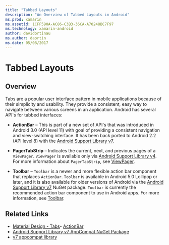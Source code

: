 ```yaml
---
title: "Tabbed Layouts"
description: "An Overview of Tabbed Layouts in Android"
ms.prod: xamarin
ms.assetid: 1CFF590A-AC86-C3B3-36CA-A70248BC7F97
ms.technology: xamarin-android
author: davidortinau
ms.author: daortin
ms.date: 05/08/2017
---
```


# Tabbed Layouts

## Overview

Tabs are a popular user interface pattern in mobile applications
because of their simplicity and usability. They provide a consistent,
easy way to navigate between various screens in an application. Android
has several API's for tabbed interfaces:

- **ActionBar** &ndash; This is part of a new set of API's that was
    introduced in Android 3.0 (API level 11) with goal of providing a
    consistent navigation and view-switching interface. It has been
    back ported to Android 2.2 (API level 8) with the
    [Android Support Library v7](https://www.nuget.org/packages/Xamarin.Android.Support.v7.AppCompat/).

- **PagerTabStrip** &ndash; Indicates the current, next, and previous pages
    of a `ViewPager`. `ViewPager` is available only via
    [Android Support Library v4](https://www.nuget.org/packages/Xamarin.Android.Support.v4/).
     For more information about `PagerTabStrip`, see
    [ViewPager](~/android/user-interface/controls/view-pager/index.md).

- **Toolbar** &ndash; `Toolbar` is a newer and more flexible action
    bar component that replaces `ActionBar`. `Toolbar` is available in
    Android 5.0 Lollipop or later, and it is also available for older versions of Android via the
    [Android Support Library v7](https://www.nuget.org/packages/Xamarin.Android.Support.v7.AppCompat/) NuGet package.
    `Toolbar` is currently the recommended action bar component to use in Android apps.
    For more information, see [Toolbar](~/android/user-interface/controls/tool-bar/index.md).

## Related Links

- [Material Design - Tabs](https://material.io/guidelines/components/tabs.html)- [ActionBar](https://developer.android.com/guide/topics/ui/actionbar.html)
- [Android Support Library v7 AppCompat NuGet Package](https://www.nuget.org/packages/Xamarin.Android.Support.v7.AppCompat/)
- [v7 appcompat library](https://developer.android.com/tools/support-library/features.html#v7-appcompat)
